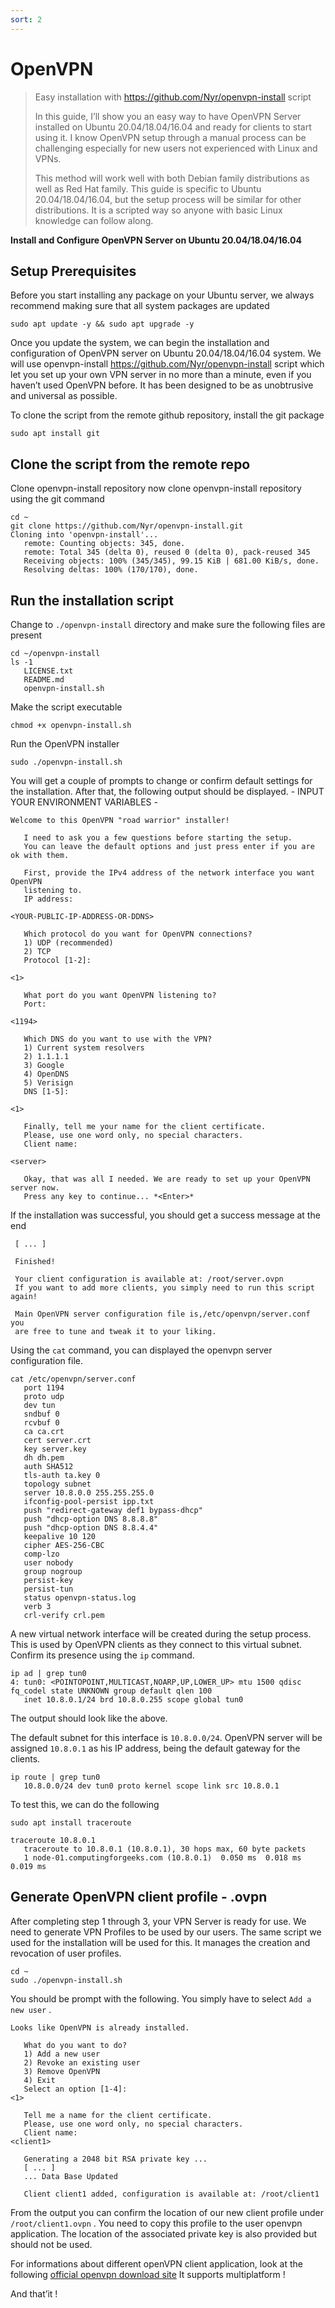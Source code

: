 ```yaml
---
sort: 2
---
```




# OpenVPN

> Easy installation with  https://github.com/Nyr/openvpn-install script
>
> In this guide, I’ll show you an easy way to have OpenVPN Server installed on Ubuntu 20.04/18.04/16.04 and ready for clients to start using it. I know OpenVPN setup through a manual process can be challenging especially for new users not experienced with Linux and VPNs.
>
> This method will work well with both Debian family distributions as well as Red Hat family. This guide is specific to Ubuntu 20.04/18.04/16.04, but the setup process will be similar for other distributions. It is a scripted way so anyone with basic Linux knowledge can follow along.
>

**Install and Configure OpenVPN Server on Ubuntu 20.04/18.04/16.04**

## Setup Prerequisites

Before you start installing any package on your Ubuntu server, we always recommend making sure that all system packages are updated

```
sudo apt update -y && sudo apt upgrade -y
```

Once you update the system, we can begin the installation and configuration of OpenVPN server on Ubuntu 20.04/18.04/16.04 system. We will use openvpn-install <https://github.com/Nyr/openvpn-install> script which let you set up your own VPN server in no more than a minute, even if you haven’t used OpenVPN before. It has been designed to be as unobtrusive and universal as possible.

To clone the script from the remote github repository, install the git package

```
sudo apt install git
```



## Clone the script from the remote repo

Clone openvpn-install repository now clone openvpn-install repository using the git command

```
cd ~
git clone https://github.com/Nyr/openvpn-install.git
Cloning into 'openvpn-install'...
   remote: Counting objects: 345, done.
   remote: Total 345 (delta 0), reused 0 (delta 0), pack-reused 345
   Receiving objects: 100% (345/345), 99.15 KiB | 681.00 KiB/s, done.
   Resolving deltas: 100% (170/170), done.
```



## Run the installation script

Change to `./openvpn-install` directory and make sure the following files are present

```
cd ~/openvpn-install
ls -1
   LICENSE.txt
   README.md
   openvpn-install.sh
```

Make the script executable

```
chmod +x openvpn-install.sh
```

Run the OpenVPN installer

```
sudo ./openvpn-install.sh
```

You will get a couple of prompts to change or confirm default settings for the installation. After that, the following output should be displayed. - INPUT YOUR ENVIRONMENT VARIABLES -

```
Welcome to this OpenVPN "road warrior" installer!

   I need to ask you a few questions before starting the setup.
   You can leave the default options and just press enter if you are ok with them.

   First, provide the IPv4 address of the network interface you want OpenVPN
   listening to.
   IP address:

<YOUR-PUBLIC-IP-ADDRESS-OR-DDNS>

   Which protocol do you want for OpenVPN connections?
   1) UDP (recommended)
   2) TCP
   Protocol [1-2]:

<1>

   What port do you want OpenVPN listening to?
   Port: 

<1194>

   Which DNS do you want to use with the VPN?
   1) Current system resolvers
   2) 1.1.1.1
   3) Google
   4) OpenDNS
   5) Verisign
   DNS [1-5]:

<1>

   Finally, tell me your name for the client certificate.
   Please, use one word only, no special characters.
   Client name:

<server>

   Okay, that was all I needed. We are ready to set up your OpenVPN server now.
   Press any key to continue... *<Enter>*
```



If the installation was successful, you should get a success message at the end

```
 [ ... ]

 Finished!

 Your client configuration is available at: /root/server.ovpn
 If you want to add more clients, you simply need to run this script again!

 Main OpenVPN server configuration file is,/etc/openvpn/server.conf you
 are free to tune and tweak it to your liking.

```

Using the `cat` command, you can displayed the openvpn server configuration file.

```
cat /etc/openvpn/server.conf 
   port 1194
   proto udp
   dev tun
   sndbuf 0
   rcvbuf 0
   ca ca.crt
   cert server.crt
   key server.key
   dh dh.pem
   auth SHA512
   tls-auth ta.key 0
   topology subnet
   server 10.8.0.0 255.255.255.0
   ifconfig-pool-persist ipp.txt
   push "redirect-gateway def1 bypass-dhcp"
   push "dhcp-option DNS 8.8.8.8"
   push "dhcp-option DNS 8.8.4.4"
   keepalive 10 120
   cipher AES-256-CBC
   comp-lzo
   user nobody
   group nogroup
   persist-key
   persist-tun
   status openvpn-status.log
   verb 3
   crl-verify crl.pem
```

A new virtual network interface will be created during the setup process. This is used by OpenVPN clients as they connect to this virtual subnet. Confirm its presence using the `ip` command.

```
ip ad | grep tun0
4: tun0: <POINTOPOINT,MULTICAST,NOARP,UP,LOWER_UP> mtu 1500 qdisc fq_codel state UNKNOWN group default qlen 100
   inet 10.8.0.1/24 brd 10.8.0.255 scope global tun0
```

The output should look like the above.

The default subnet for this interface is `10.8.0.0/24`.
OpenVPN server will be assigned `10.8.0.1` as his IP address, being the default gateway for the clients.

```
ip route | grep tun0
   10.8.0.0/24 dev tun0 proto kernel scope link src 10.8.0.1
```

To test this, we can do the following

```
sudo apt install traceroute
```

````
traceroute 10.8.0.1
   traceroute to 10.8.0.1 (10.8.0.1), 30 hops max, 60 byte packets
   1 node-01.computingforgeeks.com (10.8.0.1)  0.050 ms  0.018 ms  0.019 ms
````



## Generate OpenVPN client profile - .ovpn

After completing step 1 through 3, your VPN Server is ready for use. We need to generate VPN Profiles to be used by our users. The same script we used for the installation will be used for this. It manages the creation and revocation of user profiles.

```
cd ~
sudo ./openvpn-install.sh 
```

You should be prompt with the following. You simply have to select `Add a new user` .

```
Looks like OpenVPN is already installed.

   What do you want to do?
   1) Add a new user
   2) Revoke an existing user
   3) Remove OpenVPN
   4) Exit
   Select an option [1-4]:
<1>

   Tell me a name for the client certificate.
   Please, use one word only, no special characters.
   Client name:
<client1>

   Generating a 2048 bit RSA private key ...
   [ ... ]
   ... Data Base Updated
   
   Client client1 added, configuration is available at: /root/client1
```

From the output you can confirm the location of our new client profile under `/root/client1.ovpn` .
You need to copy this profile to the user openvpn application. The location of the associated private key is also provided but should not be used.

For informations about different openVPN client application, look at the following [official openvpn download site](https://openvpn.net/vpn-client/)
It supports multiplatform !

And that’it !